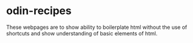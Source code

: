 # odin-recipes
These webpages are to show ability to boilerplate html without the use of shortcuts and show understanding of basic elements of html.